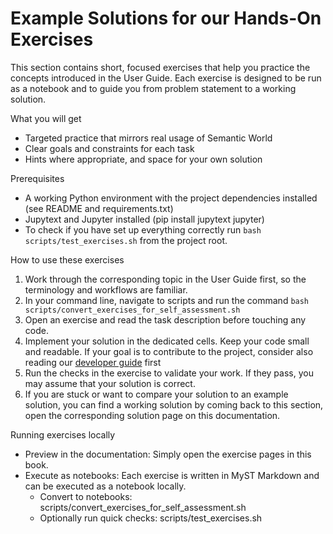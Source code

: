 # Example Solutions for our Hands-On Exercises

This section contains short, focused exercises that help you practice the concepts introduced in the User Guide. Each exercise is designed to be run as a notebook and to guide you from problem statement to a working solution.

What you will get
- Targeted practice that mirrors real usage of Semantic World
- Clear goals and constraints for each task
- Hints where appropriate, and space for your own solution

Prerequisites
- A working Python environment with the project dependencies installed (see README and requirements.txt)
- Jupytext and Jupyter installed (pip install jupytext jupyter)
- To check if you have set up everything correctly run `bash scripts/test_exercises.sh` from the project root.

How to use these exercises
1. Work through the corresponding topic in the User Guide first, so the terminology and workflows are familiar.
2. In your command line, navigate to scripts and run the command `bash scripts/convert_exercises_for_self_assessment.sh`
3. Open an exercise and read the task description before touching any code.
4. Implement your solution in the dedicated cells. Keep your code small and readable. If your goal is to contribute to the project, consider also reading our [developer guide](https://cram2.github.io/semantic_world/developer_guide.html) first
5. Run the checks in the exercise to validate your work. If they pass, you may assume that your solution is correct.
6. If you are stuck or want to compare your solution to an example solution, you can find a working solution by coming back to this section, open the corresponding solution page on this documentation.

Running exercises locally
- Preview in the documentation: Simply open the exercise pages in this book.
- Execute as notebooks: Each exercise is written in MyST Markdown and can be executed as a notebook locally.
  - Convert to notebooks: scripts/convert_exercises_for_self_assessment.sh
  - Optionally run quick checks: scripts/test_exercises.sh

